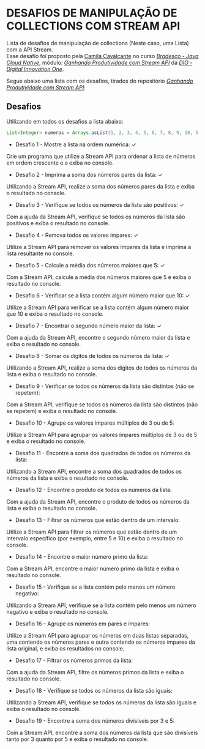 # DESAFIOS DE MANIPULAÇÃO DE COLLECTIONS COM STREAM API

Lista de desafios de manipulação de collections (Neste caso, uma Lista) com a API Stream.  
Esse desafio foi proposto pela [Camila Cavalcante](https://github.com/cami-la) no curso *[Bradesco - Java Cloud Native](https://web.dio.me/track/5edf0557-6c91-4aff-86fe-fcd7cb4c4914)*, 
módulo: *[Ganhando Produtividade com Stream API](https://web.dio.me/track/bradesco-java-cloud-native/course/ganhando-produtividade-com-stream-api/learning/b125523e-be4a-4390-9bb5-afa9900e9abb?autoplay=1)*
da *[DIO - Digital Innovation One](https://web.dio.me/)*.

Segue abaixo uma lista com os desafios, tirados do repositório *[Ganhando Produtividade com Stream API](https://github.com/digitalinnovationone/ganhando_produtividade_com_Stream_API_Java/tree/master/src/stream_api/README.md)*:
  
## Desafios
    
Utilizando em todos os desafios a lista abaixo:
```java
List<Integer> numeros = Arrays.asList(1, 2, 3, 4, 5, 6, 7, 8, 9, 10, 5, 4, 3);
```

- Desafio 1 - Mostre a lista na ordem numérica: ✓  

Crie um programa que utilize a Stream API para ordenar a lista de números em ordem crescente e a exiba no console.

- Desafio 2 - Imprima a soma dos números pares da lista: ✓

Utilizando a Stream API, realize a soma dos números pares da lista e exiba o resultado no console.

- Desafio 3 - Verifique se todos os números da lista são positivos: ✓

Com a ajuda da Stream API, verifique se todos os números da lista são positivos e exiba o resultado no console.

- Desafio 4 - Remova todos os valores ímpares: ✓

Utilize a Stream API para remover os valores ímpares da lista e imprima a lista resultante no console.

- Desafio 5 - Calcule a média dos números maiores que 5: ✓

Com a Stream API, calcule a média dos números maiores que 5 e exiba o resultado no console.

- Desafio 6 - Verificar se a lista contém algum número maior que 10: ✓

Utilize a Stream API para verificar se a lista contém algum número maior que 10 e exiba o resultado no console.

- Desafio 7 - Encontrar o segundo número maior da lista: ✓

Com a ajuda da Stream API, encontre o segundo número maior da lista e exiba o resultado no console.

- Desafio 8 - Somar os dígitos de todos os números da lista: ✓

Utilizando a Stream API, realize a soma dos dígitos de todos os números da lista e exiba o resultado no console.

- Desafio 9 - Verificar se todos os números da lista são distintos (não se repetem):

Com a Stream API, verifique se todos os números da lista são distintos (não se repetem) e exiba o resultado no console.

- Desafio 10 - Agrupe os valores ímpares múltiplos de 3 ou de 5:

Utilize a Stream API para agrupar os valores ímpares múltiplos de 3 ou de 5 e exiba o resultado no console.

- Desafio 11 - Encontre a soma dos quadrados de todos os números da lista:

Utilizando a Stream API, encontre a soma dos quadrados de todos os números da lista e exiba o resultado no console.

- Desafio 12 - Encontre o produto de todos os números da lista:

Com a ajuda da Stream API, encontre o produto de todos os números da lista e exiba o resultado no console.

- Desafio 13 - Filtrar os números que estão dentro de um intervalo:

Utilize a Stream API para filtrar os números que estão dentro de um intervalo específico (por exemplo, entre 5 e 10) e exiba o resultado no console.

- Desafio 14 - Encontre o maior número primo da lista:

Com a Stream API, encontre o maior número primo da lista e exiba o resultado no console.

- Desafio 15 - Verifique se a lista contém pelo menos um número negativo:

Utilizando a Stream API, verifique se a lista contém pelo menos um número negativo e exiba o resultado no console.

- Desafio 16 - Agrupe os números em pares e ímpares:

Utilize a Stream API para agrupar os números em duas listas separadas, uma contendo os números pares e outra contendo os números ímpares da lista original, e exiba os resultados no console.

- Desafio 17 - Filtrar os números primos da lista:

Com a ajuda da Stream API, filtre os números primos da lista e exiba o resultado no console.

- Desafio 18 - Verifique se todos os números da lista são iguais:

Utilizando a Stream API, verifique se todos os números da lista são iguais e exiba o resultado no console.

- Desafio 19 - Encontre a soma dos números divisíveis por 3 e 5:

Com a Stream API, encontre a soma dos números da lista que são divisíveis tanto por 3 quanto por 5 e exiba o resultado no console.

